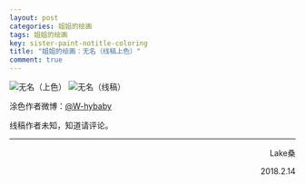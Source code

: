 ```yaml
---
layout: post
categories: 姐姐的绘画
tags: 姐姐的绘画
key: sister-paint-notitle-coloring
title: "姐姐的绘画：无名（线稿上色）"
comment: true
---
```

<img src="https://lakejason0.files.wordpress.com/2018/02/1432dc01-4cb3-4a94-ba6b-0dcd7743113d-949-00000235df3ca54d_tmp.jpg" alt="无名（上色）" />
<img src="https://lakejason0.files.wordpress.com/2018/02/8cd28290-386e-4561-b410-cb0b3e36fb31-949-00000235cf5408a8_tmp.jpg" alt="无名（线稿）" />

涂色作者微博：<a href="https://weibo.cn/3120552825" target="_blank" rel="noopener">@W-hybaby</a>

线稿作者未知，知道请评论。
<!--more-->
<hr />
<p style="text-align: right;">Lake桑</p>
<p style="text-align: right;">2018.2.14</p>